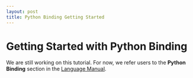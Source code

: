 ```yaml
---
layout: post
title: Python Binding Getting Started
---
```

Getting Started with Python Binding
===============

We are still working on this tutorial. For now, we refer users to the __Python Binding__ section in the [Language Manual](http://graphit-lang.org/language).